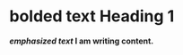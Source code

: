 <html>
    <h1>
        <strong>bolded text<strong> Heading 1
    </h1>
            <p>
                <em>emphasized text</em> I am writing content.
            </p>

</html>